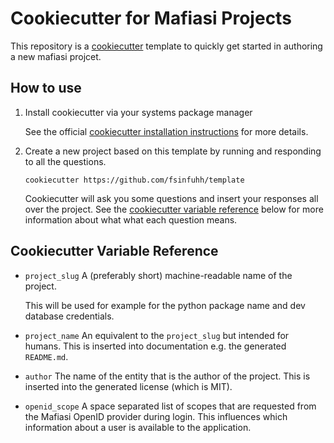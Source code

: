 # Cookiecutter for Mafiasi Projects

This repository is a [cookiecutter](https://www.cookiecutter.io/) template to quickly get started in authoring a new mafiasi projcet.

## How to use

1. Install cookiecutter via your systems package manager

   See the official [cookiecutter installation instructions](https://cookiecutter.readthedocs.io/en/2.0.2/installation.html) for more details.

2. Create a new project based on this template by running and responding to all the questions.

   ```shell
   cookiecutter https://github.com/fsinfuhh/template
   ```

   Cookiecutter will ask you some questions and insert your responses all over the project.
   See the [cookiecutter variable reference](#cookiecutter-variable-reference) below for more information about what
   what each question means.

## Cookiecutter Variable Reference

- `project_slug`
  A (preferably short) machine-readable name of the project.
  
  This will be used for example for the python package name and dev database credentials.

- `project_name`
  An equivalent to the `project_slug` but intended for humans.
  This is inserted into documentation e.g. the generated `README.md`.

- `author`
  The name of the entity that is the author of the project.
  This is inserted into the generated license (which is MIT).

- `openid_scope`
  A space separated list of scopes that are requested from the Mafiasi OpenID provider during login.
  This influences which information about a user is available to the application.

